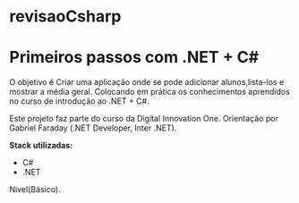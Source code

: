 # revisaoCsharp
# Primeiros passos com .NET + C# 
O objetivo é Criar uma aplicação onde se pode adicionar alunos,lista-los e mostrar a média geral.
Colocando em prática os conhecimentos aprendidos no curso de introdução ao .NET + C#.

Este projeto faz parte do curso da Digital Innovation One. Orientação por Gabriel Faraday (.NET Developer, Inter .NET).

**Stack utilizadas:**
* C#
* .NET

Nivel(Básico).
